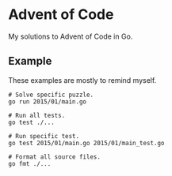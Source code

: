 # Advent of Code

My solutions to Advent of Code in Go.

## Example

These examples are mostly to remind myself.

```shell
# Solve specific puzzle.
go run 2015/01/main.go

# Run all tests.
go test ./...

# Run specific test.
go test 2015/01/main.go 2015/01/main_test.go

# Format all source files.
go fmt ./...
```
